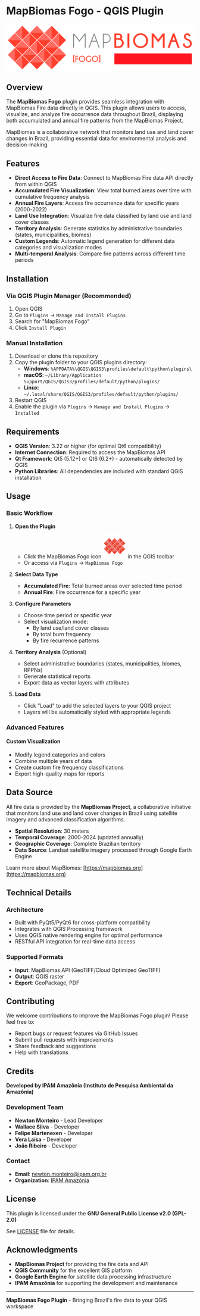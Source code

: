# MapBiomas Fogo - QGIS Plugin

![MapBiomas Logo](logo_mapbiomas.png)

## Overview

The **MapBiomas Fogo** plugin provides seamless integration with MapBiomas Fire data directly in QGIS. This plugin allows users to access, visualize, and analyze fire occurrence data throughout Brazil, displaying both accumulated and annual fire patterns from the MapBiomas Project.

MapBiomas is a collaborative network that monitors land use and land cover changes in Brazil, providing essential data for environmental analysis and decision-making.

## Features

- **Direct Access to Fire Data**: Connect to MapBiomas Fire data API directly from within QGIS
- **Accumulated Fire Visualization**: View total burned areas over time with cumulative frequency analysis
- **Annual Fire Layers**: Access fire occurrence data for specific years (2000-2022)
- **Land Use Integration**: Visualize fire data classified by land use and land cover classes
- **Territory Analysis**: Generate statistics by administrative boundaries (states, municipalities, biomes)
- **Custom Legends**: Automatic legend generation for different data categories and visualization modes
- **Multi-temporal Analysis**: Compare fire patterns across different time periods

## Installation

### Via QGIS Plugin Manager (Recommended)
1. Open QGIS
2. Go to `Plugins` → `Manage and Install Plugins`
3. Search for "MapBiomas Fogo"
4. Click `Install Plugin`

### Manual Installation
1. Download or clone this repository
2. Copy the plugin folder to your QGIS plugins directory:
   - **Windows**: `%APPDATA%\QGIS\QGIS3\profiles\default\python\plugins\`
   - **macOS**: `~/Library/Application Support/QGIS/QGIS3/profiles/default/python/plugins/`
   - **Linux**: `~/.local/share/QGIS/QGIS3/profiles/default/python/plugins/`
3. Restart QGIS
4. Enable the plugin via `Plugins` → `Manage and Install Plugins` → `Installed`

## Requirements

- **QGIS Version**: 3.22 or higher (for optimal Qt6 compatibility)
- **Internet Connection**: Required to access the MapBiomas API
- **Qt Framework**: Qt5 (5.12+) or Qt6 (6.2+) - automatically detected by QGIS
- **Python Libraries**: All dependencies are included with standard QGIS installation

## Usage

### Basic Workflow

1. **Open the Plugin**
   - Click the MapBiomas Fogo icon ![Plugin Icon](icon.png) in the QGIS toolbar
   - Or access via `Plugins` → `MapBiomas Fogo`

2. **Select Data Type**
   - **Accumulated Fire**: Total burned areas over selected time period
   - **Annual Fire**: Fire occurrence for a specific year

3. **Configure Parameters**
   - Choose time period or specific year
   - Select visualization mode:
     - By land use/land cover classes
     - By total burn frequency
     - By fire recurrence patterns

4. **Territory Analysis** (Optional)
   - Select administrative boundaries (states, municipalities, biomes, RPPNs)
   - Generate statistical reports
   - Export data as vector layers with attributes

5. **Load Data**
   - Click "Load" to add the selected layers to your QGIS project
   - Layers will be automatically styled with appropriate legends

### Advanced Features

#### Custom Visualization
- Modify legend categories and colors
- Combine multiple years of data
- Create custom fire frequency classifications
- Export high-quality maps for reports

## Data Source

All fire data is provided by the **MapBiomas Project**, a collaborative initiative that monitors land use and land cover changes in Brazil using satellite imagery and advanced classification algorithms.

- **Spatial Resolution**: 30 meters
- **Temporal Coverage**: 2000-2024 (updated annually)
- **Geographic Coverage**: Complete Brazilian territory
- **Data Source**: Landsat satellite imagery processed through Google Earth Engine

Learn more about MapBiomas: [https://mapbiomas.org](https://mapbiomas.org)

## Technical Details

### Architecture
- Built with PyQt5/PyQt6 for cross-platform compatibility
- Integrates with QGIS Processing framework
- Uses QGIS native rendering engine for optimal performance
- RESTful API integration for real-time data access

### Supported Formats
- **Input**: MapBiomas API (GeoTIFF/Cloud Optimized GeoTIFF)
- **Output**: QGIS raster 
- **Export**: GeoPackage, PDF

## Contributing

We welcome contributions to improve the MapBiomas Fogo plugin! Please feel free to:

- Report bugs or request features via GitHub Issues
- Submit pull requests with improvements
- Share feedback and suggestions
- Help with translations

## Credits

**Developed by IPAM Amazônia (Instituto de Pesquisa Ambiental da Amazônia)**

### Development Team
- **Newton Monteiro** - Lead Developer
- **Wallace Silva** - Developer
- **Felipe Martenexen** - Developer  
- **Vera Laísa** - Developer
- **João Ribeiro** - Developer

### Contact
- **Email**: newton.monteiro@ipam.org.br
- **Organization**: [IPAM Amazônia](https://ipam.org.br)

## License

This plugin is licensed under the **GNU General Public License v2.0 (GPL-2.0)**

See [LICENSE](LICENSE) file for details.

## Acknowledgments

- **MapBiomas Project** for providing the fire data and API
- **QGIS Community** for the excellent GIS platform
- **Google Earth Engine** for satellite data processing infrastructure
- **IPAM Amazônia** for supporting the development and maintenance

---

**MapBiomas Fogo Plugin** - Bringing Brazil's fire data to your QGIS workspace
